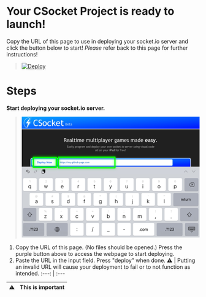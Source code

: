# Your CSocket Project is ready to launch!
Copy the URL of this page to use in deploying your socket.io server and click the button below to start! *Please* refer back to this page for further instructions!

> [![Deploy](https://www.herokucdn.com/deploy/button.png)](https://rxcodes.github.io/CSocket-Docs/Compiler.html)

# Steps
**Start deploying your socket.io server.**
> ![image](https://raw.githubusercontent.com/RXCodes/CSocket-Application/main/content/72ABDFFA-7BBB-439F-BAD4-C939436709E5.png)
1. Copy the URL of this page. (No files should be opened.) Press the purple button above to access the webpage to start deploying.
2. Paste the URL in the input field. Press "deploy" when done.
:warning: | Putting an invalid URL will cause your deployment to fail or to not function as intended.
:---: | :---


:warning: | This is important
:---: | :---
